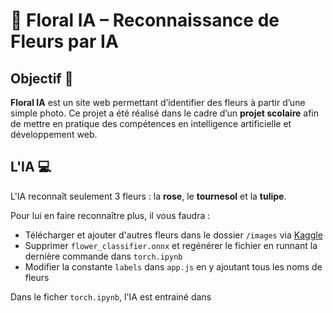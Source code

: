 # 🌿 Floral IA – Reconnaissance de Fleurs par IA

## Objectif 🧠

**Floral IA** est un site web permettant d’identifier des fleurs à partir d’une simple photo. Ce projet a été réalisé dans le cadre d’un **projet scolaire** afin de mettre en pratique des compétences en intelligence artificielle et développement web.

## L'IA 💻​

L'IA reconnaît seulement 3 fleurs : la **rose**, le **tournesol** et la **tulipe**.

Pour lui en faire reconnaître plus, il vous faudra :
- Télécharger et ajouter d'autres fleurs dans le dossier `/images` via [Kaggle](https://www.kaggle.com/datasets/l3llff/flowers)
- Supprimer `flower_classifier.onnx` et regénérer le fichier en runnant la dernière commande dans `torch.ipynb`
- Modifier la constante `labels` dans `app.js` en y ajoutant tous les noms de fleurs 

Dans le ficher `torch.ipynb`, l'IA est entrainé dans 